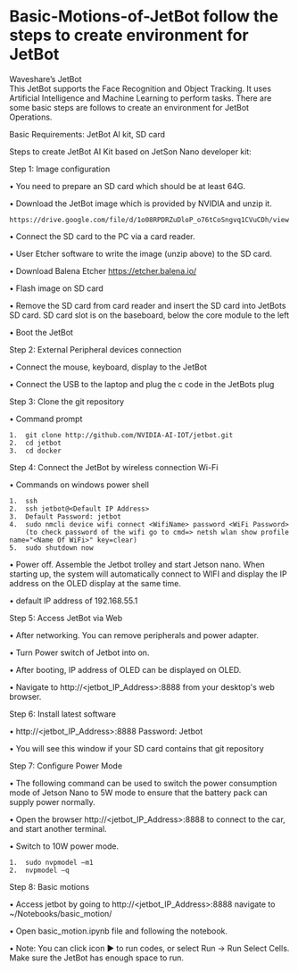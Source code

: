 # Basic-Motions-of-JetBot follow the steps to create environment for JetBot

Waveshare’s JetBot  
This JetBot supports the Face Recognition and Object Tracking. It uses Artificial Intelligence and Machine Learning to perform tasks. There are some basic steps are follows to create an environment for JetBot Operations.

Basic Requirements: JetBot AI kit, SD card

Steps to create JetBot AI Kit based on JetSon Nano developer kit:

Step 1: Image configuration

  •	You need to prepare an SD card which should be at least 64G.
  
  •	Download the JetBot image which is provided by NVIDIA and unzip it.
  
    https://drive.google.com/file/d/1o08RPDRZuDloP_o76tCoSngvq1CVuCDh/view
  •	Connect the SD card to the PC via a card reader.
  
  •	User Etcher software to write the image (unzip above) to the SD card.
  
  •	Download Balena Etcher https://etcher.balena.io/
  
  •	Flash image on SD card
  
  •	Remove the SD card from card reader and insert the SD card into JetBots SD card. SD card slot is on the baseboard, below the core 
    module to the left 
    
  •	Boot the JetBot
  
Step 2: External Peripheral devices connection

  •	Connect the mouse, keyboard, display to the JetBot
  
  •	Connect the USB to the laptop and plug the c code in the JetBots plug
  
Step 3: Clone the git repository

  •	Command prompt
  
    1.	git clone http://github.com/NVIDIA-AI-IOT/jetbot.git
    2.	cd jetbot
    3.	cd docker
    
Step 4: Connect the JetBot by wireless connection Wi-Fi

  •	Commands on windows power shell
  
    1.	ssh
    2.	ssh jetbot@<Default IP Address>
    3.	Default Password: jetbot
    4.	sudo nmcli device wifi connect <WifiName> password <WiFi Password>
        (to check password of the wifi go to cmd=> netsh wlan show profile name="<Name Of WiFi>" key=clear)
    5.	sudo shutdown now
    
  •	Power off. Assemble the Jetbot trolley and start Jetson nano. When starting up, the system will automatically connect to WIFI and     display the IP address on the OLED display at the same time.
  
  •	default IP address of 192.168.55.1
  
 Step 5: Access JetBot via Web
 
  •	After networking. You can remove peripherals and power adapter.
  
  •	Turn Power switch of Jetbot into on.
  
  •	After booting, IP address of OLED can be displayed on OLED.
  
  •	Navigate to http://<jetbot_IP_Address>:8888 from your desktop's web browser.
  
Step 6: Install latest software

  •	http://<jetbot_IP_Address>:8888  Password: Jetbot
  
  •	You will see this window if your SD card contains that git repository
  
Step 7: Configure Power Mode

  •	The following command can be used to switch the power consumption mode of Jetson Nano to 5W mode to ensure that the battery pack can supply power normally.
  
  •	Open the browser http://<jetbot_IP_Address>:8888 to connect to the car, and start another terminal.
  
  •	Switch to 10W power mode.
  
    1.	sudo nvpmodel –m1
    2.	nvpmodel –q
    
 Step 8: Basic motions
 
  •	Access jetbot by going to http://<jetbot_IP_Address>:8888  navigate to ~/Notebooks/basic_motion/
  
  •	Open basic_motion.ipynb file and following the notebook.
  
  •	Note: You can click icon ▶ to run codes, or select Run -> Run Select Cells. Make sure the JetBot has enough space to run.
  
 









  


